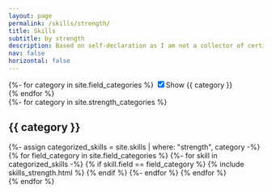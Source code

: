 ```yaml
---
layout: page
permalink: /skills/strength/
title: Skills
subtitle: by strength
description: Based on self-declaration as I am not a collector of certificates. The 'would' category includes skills I haven't had the opportunity to learn yet, but would like to.
nav: false
horizontal: false
---
```


<div id="skillCheckboxes">
  {%- for category in site.field_categories %}
    <label>
      <input type="checkbox"
      class="skillCheckbox"
      checked="true"
      id="check-{{ category }}"
      onclick="toggleCategoryDisplay('{{ category }}')">Show {{ category }}
    </label>
    <br>
  {% endfor %}
</div>

<!-- pages/skill_strength.md -->
<div class="skills">
  <!-- Display categorized skills -->
  {%- for category in site.strength_categories %}
    <h2 class="category">{{ category }}</h2>
    {%- assign categorized_skills = site.skills | where: "strength", category -%}
    <!-- Generate cards for each skill -->
    <div class="grid">
      {% for field_category in site.field_categories %}
        {%- for skill in categorized_skills -%}
          {% if skill.field == field_category %}
            {% include skills_strength.html %}
          {% endif %}
        {%- endfor %}
      {% endfor %}
    </div>
  {% endfor %}
</div>
